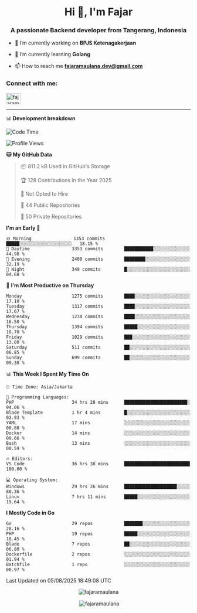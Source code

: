 <h1 align="center">Hi 👋, I'm Fajar</h1>
<h3 align="center">A passionate Backend developer from Tangerang, Indonesia</h3>

<!-- <p align="left"> <img src="https://komarev.com/ghpvc/?username=fajaramaulana&label=Profile%20views&color=0e75b6&style=flat" alt="fajaramaulana" /> </p> -->

- 🔭 I’m currently working on **BPJS Ketenagakerjaan**

- 🌱 I’m currently learning **Golang**

- 📫 How to reach me **fajaramaulana.dev@gmail.com**

<h3 align="left">Connect with me:</h3>
<p align="left">
<a href="https://linkedin.com/in/fajar-agus-maulana-73533a180/" target="blank"><img align="center" src="https://raw.githubusercontent.com/rahuldkjain/github-profile-readme-generator/master/src/images/icons/Social/linked-in-alt.svg" alt="fajaramaulana" height="30" width="40" /></a>
</p>

-------

📊 **Development breakdown**
<!--START_SECTION:waka-->
![Code Time](http://img.shields.io/badge/Code%20Time-3%2C254%20hrs%2013%20mins-blue)

![Profile Views](http://img.shields.io/badge/Profile%20Views-0-blue)

**🐱 My GitHub Data** 

> 📦 811.2 kB Used in GitHub's Storage 
 > 
> 🏆 128 Contributions in the Year 2025
 > 
> 🚫 Not Opted to Hire
 > 
> 📜 44 Public Repositories 
 > 
> 🔑 50 Private Repositories 
 > 
**I'm an Early 🐤** 

```text
🌞 Morning                1353 commits        █████░░░░░░░░░░░░░░░░░░░░   18.15 % 
🌆 Daytime                3353 commits        ███████████░░░░░░░░░░░░░░   44.98 % 
🌃 Evening                2400 commits        ████████░░░░░░░░░░░░░░░░░   32.19 % 
🌙 Night                  349 commits         █░░░░░░░░░░░░░░░░░░░░░░░░   04.68 % 
```
📅 **I'm Most Productive on Thursday** 

```text
Monday                   1275 commits        ████░░░░░░░░░░░░░░░░░░░░░   17.10 % 
Tuesday                  1317 commits        ████░░░░░░░░░░░░░░░░░░░░░   17.67 % 
Wednesday                1230 commits        ████░░░░░░░░░░░░░░░░░░░░░   16.50 % 
Thursday                 1394 commits        █████░░░░░░░░░░░░░░░░░░░░   18.70 % 
Friday                   1029 commits        ███░░░░░░░░░░░░░░░░░░░░░░   13.80 % 
Saturday                 511 commits         ██░░░░░░░░░░░░░░░░░░░░░░░   06.85 % 
Sunday                   699 commits         ██░░░░░░░░░░░░░░░░░░░░░░░   09.38 % 
```


📊 **This Week I Spent My Time On** 

```text
🕑︎ Time Zone: Asia/Jakarta

💬 Programming Languages: 
PHP                      34 hrs 28 mins      ████████████████████████░   94.06 % 
Blade Template           1 hr 4 mins         █░░░░░░░░░░░░░░░░░░░░░░░░   02.93 % 
YAML                     17 mins             ░░░░░░░░░░░░░░░░░░░░░░░░░   00.80 % 
Docker                   14 mins             ░░░░░░░░░░░░░░░░░░░░░░░░░   00.66 % 
Bash                     13 mins             ░░░░░░░░░░░░░░░░░░░░░░░░░   00.59 % 

🔥 Editors: 
VS Code                  36 hrs 38 mins      █████████████████████████   100.00 % 

💻 Operating System: 
Windows                  29 hrs 26 mins      ████████████████████░░░░░   80.36 % 
Linux                    7 hrs 11 mins       █████░░░░░░░░░░░░░░░░░░░░   19.64 % 
```

**I Mostly Code in Go** 

```text
Go                       29 repos            ███████░░░░░░░░░░░░░░░░░░   28.16 % 
PHP                      19 repos            █████░░░░░░░░░░░░░░░░░░░░   18.45 % 
Blade                    7 repos             ██░░░░░░░░░░░░░░░░░░░░░░░   06.80 % 
Dockerfile               2 repos             ░░░░░░░░░░░░░░░░░░░░░░░░░   01.94 % 
Batchfile                1 repo              ░░░░░░░░░░░░░░░░░░░░░░░░░   00.97 % 
```




 Last Updated on 05/08/2025 18:49:08 UTC
<!--END_SECTION:waka-->
<p align="center"><img align="center" src="https://github-readme-stats.vercel.app/api/top-langs?username=fajaramaulana&show_icons=true&locale=en&layout=compact" alt="fajaramaulana" /></p>

<p align="center">&nbsp;<img align="center" src="https://github-readme-stats.vercel.app/api?username=fajaramaulana&show_icons=true&locale=en" alt="fajaramaulana" /></p>
